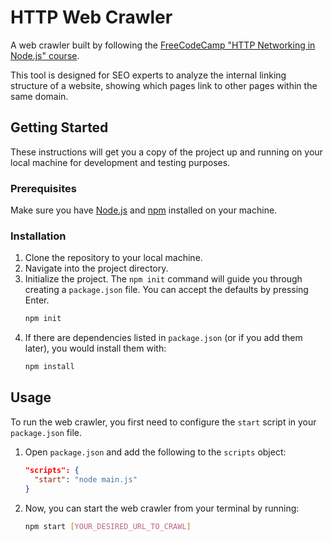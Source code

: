# HTTP Web Crawler

A web crawler built by following the [FreeCodeCamp "HTTP Networking in Node.js" course](https://www.freecodecamp.org/news/http-networking-in-node-js-a-beginners-guide/).

This tool is designed for SEO experts to analyze the internal linking structure of a website, showing which pages link to other pages within the same domain.

## Getting Started

These instructions will get you a copy of the project up and running on your local machine for development and testing purposes.

### Prerequisites

Make sure you have [Node.js](https://nodejs.org/) and [npm](https://www.npmjs.com/) installed on your machine.

### Installation

1.  Clone the repository to your local machine.
2.  Navigate into the project directory.
3.  Initialize the project. The `npm init` command will guide you through creating a `package.json` file. You can accept the defaults by pressing Enter.
    ```bash
    npm init
    ```
4.  If there are dependencies listed in `package.json` (or if you add them later), you would install them with:
    ```bash
    npm install
    ```

## Usage

To run the web crawler, you first need to configure the `start` script in your `package.json` file.

1.  Open `package.json` and add the following to the `scripts` object:

    ```json
    "scripts": {
      "start": "node main.js"
    }
    ```

2.  Now, you can start the web crawler from your terminal by running:

    ```bash
    npm start [YOUR_DESIRED_URL_TO_CRAWL]
    ```

